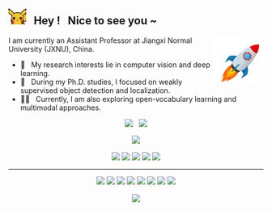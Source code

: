 <h2> <img src="Img/pkq.gif" width="35px"> &nbsp;  Hey ! &nbsp; Nice to see you ~  </h2>

<img align='right' src='Img/rocket.gif' width='100'>

<p>
  I am currently an Assistant Professor at Jiangxi Normal University (JXNU), China.
</p>

- 🌱 &nbsp; My research interests lie in computer vision and deep learning.
- 🤔 &nbsp; During my Ph.D. studies, I focused on weakly supervised object detection and localization.
- 👨‍💻 &nbsp; Currently, I am also exploring open-vocabulary learning and multimodal approaches.

<p align="center">
    <img src="https://badges.pufler.dev/visits/zhiweichen0012/zhiweichen0012?style=flat-square&color=black&logo=github"> &nbsp; 
    <img src="https://badges.pufler.dev/repos/zhiweichen0012?style=flat-square&color=black&logo=github">
</p>
<p align="center">
<a href="https://github.com/zhiweichen0012"><img src="https://img.shields.io/github/followers/zhiweichen0012?style=social"></a>
</p>
<p align="center">
<img src="https://img.shields.io/badge/Machine Learning-green"> <img src="https://img.shields.io/badge/Deep Learning-red"> <img src="https://img.shields.io/badge/Computer Vision-magenta"> <img src="https://img.shields.io/badge/Weakly Supervised Learning-yellow"> <img src="https://img.shields.io/badge/Object Detection/Localizaiton-blue"> 
</p>
<hr>

<p align="center">
<img src="https://img.shields.io/badge/Pytorch%20-%23FF6F00.svg?&style=for-the-badge&logo=Pytorch&logoColor=white" />
<img src="https://img.shields.io/badge/python%20-%2314354C.svg?&style=for-the-badge&logo=python&logoColor=white"/>
<img src="https://img.shields.io/badge/javascript%20-%23323330.svg?&style=for-the-badge&logo=javascript&logoColor=%23F7DF1E"/>
<img src="https://img.shields.io/badge/html5%20-%23E34F26.svg?&style=for-the-badge&logo=html5&logoColor=white"/>
<img src="https://img.shields.io/badge/css3%20-%231572B6.svg?&style=for-the-badge&logo=css3&logoColor=white"/>
<img src="https://img.shields.io/badge/c%20-%2300599C.svg?&style=for-the-badge&logo=c&ogoColor=white"/>
<img src="https://img.shields.io/badge/git%20-%23F05033.svg?&style=for-the-badge&logo=git&logoColor=white"/>
<img src="https://img.shields.io/badge/github%20-%23121011.svg?&style=for-the-badge&logo=github&logoColor=white"/>
</p>

<p align=center>  
  <img align="center" src="https://github-readme-stats-anuraghazra1.vercel.app/api?username=zhiweichen0012&show_icons=true&theme=radical">
</p>

<!--
**zhiweichen0012/zhiweichen0012** is a ✨ _special_ ✨ repository because its `README.md` (this file) appears on your GitHub profile.

Here are some ideas to get you started:

- 🔭 I’m currently working on ...
- 🌱 I’m currently learning ...
- 👯 I’m looking to collaborate on ...
- 🤔 I’m looking for help with ...
- 💬 Ask me about ...
- 📫 How to reach me: ...
- 😄 Pronouns: ...
- ⚡ Fun fact: ...
-->
